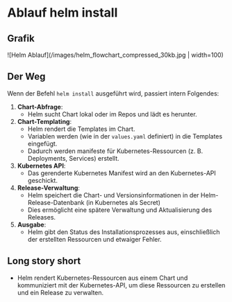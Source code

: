 # Ablauf helm install 

## Grafik 

![Helm Ablauf](/images/helm_flowchart_compressed_30kb.jpg | width=100)

## Der Weg 

Wenn der Befehl `helm install` ausgeführt wird, passiert intern Folgendes:

1. **Chart-Abfrage**:
    * Helm sucht Chart lokal oder im Repos und lädt es herunter.
1. **Chart-Templating**:
    * Helm rendert die Templates im Chart.
    * Variablen werden (wie in der `values.yaml` definiert) in die Templates eingefügt.
    * Dadurch werden manifeste für Kubernetes-Ressourcen (z. B. Deployments, Services) erstellt.
1. **Kubernetes API**:
   * Das gerenderte Kubernetes Manifest wird an den Kubernetes-API geschickt.
1. **Release-Verwaltung**:
   * Helm speichert die Chart- und Versionsinformationen in der Helm-Release-Datenbank (in Kubernetes als Secret)
   * Dies ermöglicht eine spätere Verwaltung und Aktualisierung des Releases.
1. **Ausgabe**:
   * Helm gibt den Status des Installationsprozesses aus, einschließlich der erstellten Ressourcen und etwaiger Fehler.

## Long story short 

  * Helm rendert Kubernetes-Ressourcen aus einem Chart und kommuniziert mit der Kubernetes-API, um diese Ressourcen zu erstellen und ein Release zu verwalten.
